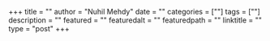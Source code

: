 +++
title = ""
author = "Nuhil Mehdy"
date = ""
categories = [""]
tags = [""]
description = ""
featured = ""
featuredalt = ""
featuredpath = ""
linktitle = ""
type = "post"
+++
